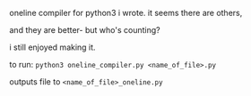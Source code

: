oneline compiler for python3 i wrote. it seems there are others, 

and they are better- but who's counting?

i still enjoyed making it.

to run:
```python3 oneline_compiler.py <name_of_file>.py```

outputs file to `<name_of_file>_oneline.py`
